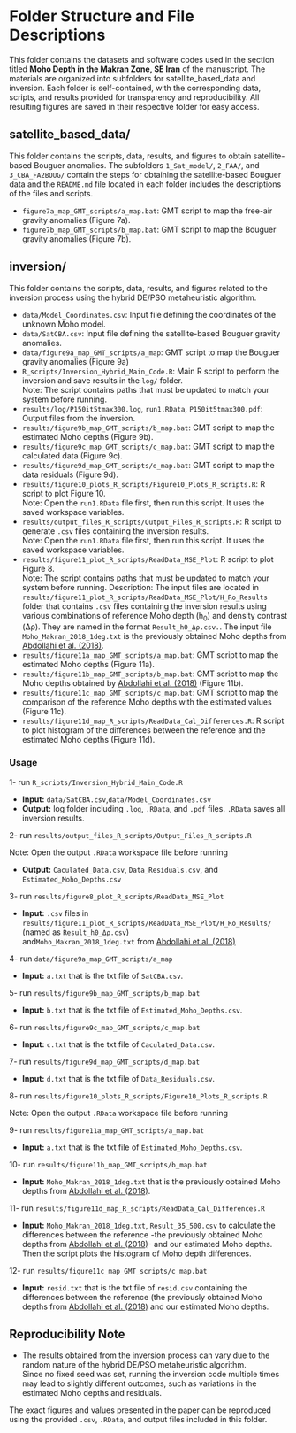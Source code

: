 # Folder Structure and File Descriptions

This folder contains the datasets and software codes used in the section titled **Moho Depth in the Makran Zone, SE Iran** of the manuscript. 
The materials are organized into subfolders for satellite_based_data and inversion. 
Each folder is self-contained, with the corresponding data, scripts, and results provided for transparency and reproducibility.
All resulting figures are saved in their respective folder for easy access.

## satellite_based_data/  
This folder contains the scripts, data, results, and figures to obtain satellite-based Bouguer anomalies.
The subfolders `1_Sat_model/`, `2_FAA/`, and `3_CBA_FA2BOUG/` contain the steps for obtaining the satellite-based Bouguer data and the `README.md` file located in each folder includes the descriptions of the files and scripts.

- `figure7a_map_GMT_scripts/a_map.bat`: GMT script to map the free-air gravity anomalies (Figure 7a).  
- `figure7b_map_GMT_scripts/b_map.bat`: GMT script to map the Bouguer gravity anomalies (Figure 7b).  

## inversion/  
This folder contains the scripts, data, results, and figures related to the inversion process using the hybrid DE/PSO metaheuristic algorithm.

- `data/Model_Coordinates.csv`: Input file defining the coordinates of the unknown Moho model.  
- `data/SatCBA.csv`: Input file defining the satellite-based Bouguer gravity anomalies.
- `data/figure9a_map_GMT_scripts/a_map`: GMT script to map the Bouguer gravity anomalies (Figure 9a) 
- `R_scripts/Inversion_Hybrid_Main_Code.R`: Main R script to perform the inversion and save results in the `log/` folder.  
Note: The script contains paths that must be updated to match your system before running.  
- `results/log/P150it5tmax300.log`, `run1.RData`, `P150it5tmax300.pdf`: Output files from the inversion.
- `results/figure9b_map_GMT_scripts/b_map.bat`: GMT script to map the estimated Moho depths (Figure 9b).  
- `results/figure9c_map_GMT_scripts/c_map.bat`: GMT script to map the calculated data (Figure 9c).  
- `results/figure9d_map_GMT_scripts/d_map.bat`: GMT script to map the data residuals (Figure 9d).  
- `results/figure10_plots_R_scripts/Figure10_Plots_R_scripts.R`: R script to plot Figure 10.  
Note: Open the `run1.RData` file first, then run this script. It uses the saved workspace variables.  
- `results/output_files_R_scripts/Output_Files_R_scripts.R`: R script to generate `.csv` files containing the inversion results.  
Note: Open the `run1.RData` file first, then run this script. It uses the saved workspace variables.
- `results/figure11_plot_R_scripts/ReadData_MSE_Plot`: R script to plot Figure 8.  
Note: The script contains paths that must be updated to match your system before running.
Description: The input files are located in `results/figure11_plot_R_scripts/ReadData_MSE_Plot/H_Ro_Results` folder that contains
`.csv` files containing the inversion results using various combinations of reference Moho depth (h<sub>0</sub>) and density contrast (Δρ).
They are named in the format `Result_h0_Δρ.csv.`.
The input file `Moho_Makran_2018_1deg.txt` is the previously obtained Moho depths from [Abdollahi et al. (2018)](https://doi.org/10.1016/j.tecto.2018.10.005). 
- `results/figure11a_map_GMT_scripts/a_map.bat`: GMT script to map the estimated Moho depths (Figure 11a).
- `results/figure11b_map_GMT_scripts/b_map.bat`: GMT script to map the Moho depths obtained by [Abdollahi et al. (2018)](https://doi.org/10.1016/j.tecto.2018.10.005)  (Figure 11b).
- `results/figure11c_map_GMT_scripts/c_map.bat`: GMT script to map the comparison of the reference Moho depths with the estimated values (Figure 11c).
- `results/figure11d_map_R_scripts/ReadData_Cal_Differences.R`: R script to plot histogram of the differences between the reference and the estimated Moho depths
   (Figure 11d).

### Usage
1- run `R_scripts/Inversion_Hybrid_Main_Code.R`
- **Input:** `data/SatCBA.csv`,`data/Model_Coordinates.csv`
- **Output:** log folder including `.log`, `.RData`, and `.pdf` files. `.RData` saves all inversion results.

2- run `results/output_files_R_scripts/Output_Files_R_scripts.R`

Note: Open the output `.RData` workspace file before running
- **Output:** `Caculated_Data.csv`, `Data_Residuals.csv`, and `Estimated_Moho_Depths.csv`

3-  run `results/figure8_plot_R_scripts/ReadData_MSE_Plot`  
   - **Input:** `.csv` files in `results/figure11_plot_R_scripts/ReadData_MSE_Plot/H_Ro_Results/` (named as `Result_h0_Δρ.csv`)  
   and`Moho_Makran_2018_1deg.txt` from [Abdollahi et al. (2018)](https://doi.org/10.1016/j.tecto.2018.10.005)

4- run `data/figure9a_map_GMT_scripts/a_map`
- **Input:** `a.txt` that is the txt file of `SatCBA.csv`.

5- run `results/figure9b_map_GMT_scripts/b_map.bat` 
- **Input:** `b.txt` that is the txt file of `Estimated_Moho_Depths.csv`.

6- run `results/figure9c_map_GMT_scripts/c_map.bat`
- **Input:** `c.txt` that is the txt file of `Caculated_Data.csv`.

7- run `results/figure9d_map_GMT_scripts/d_map.bat`
- **Input:** `d.txt` that is the txt file of `Data_Residuals.csv`.

8- run `results/figure10_plots_R_scripts/Figure10_Plots_R_scripts.R`  

Note: Open the output `.RData` workspace file before running

9- run `results/figure11a_map_GMT_scripts/a_map.bat`
- **Input:** `a.txt` that is the txt file of `Estimated_Moho_Depths.csv`.

10- run `results/figure11b_map_GMT_scripts/b_map.bat` 
- **Input:** `Moho_Makran_2018_1deg.txt` that is the previously obtained Moho depths from [Abdollahi et al. (2018)](https://doi.org/10.1016/j.tecto.2018.10.005). 

11- run `results/figure11d_map_R_scripts/ReadData_Cal_Differences.R`
- **Input:** `Moho_Makran_2018_1deg.txt`, `Result_35_500.csv` to calculate the differences between the reference -the previously obtained Moho depths from [Abdollahi et al. (2018)](https://doi.org/10.1016/j.tecto.2018.10.005)- and our estimated Moho depths. Then the script plots the histogram of Moho depth differences.
  
12- run `results/figure11c_map_GMT_scripts/c_map.bat`
- **Input:** `resid.txt` that is the txt file of `resid.csv` containing the differences between the reference (the previously obtained Moho depths from [Abdollahi et al. (2018)](https://doi.org/10.1016/j.tecto.2018.10.005) and our estimated Moho depths.


 ## Reproducibility Note  

- The results obtained from the inversion process can vary due to the random nature of the hybrid DE/PSO metaheuristic algorithm.  
Since no fixed seed was set, running the inversion code multiple times may lead to slightly different outcomes, such as variations in the estimated Moho depths
and residuals.

The exact figures and values presented in the paper can be reproduced using the provided `.csv`, `.RData`, and output files included in this folder.
